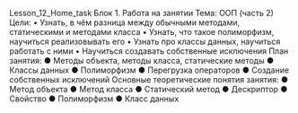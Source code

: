 Lesson_12_Home_task
Блок 1. Работа на занятии
Тема: ООП (часть 2)
Цели:
• Узнать, в чём разница между обычными методами,
статическими и методами класса
• Узнать, что такое полиморфизм, научиться реализовывать его
• Узнать про классы данных, научиться работать с ними
• Научиться создавать собственные иcключения
План занятия:
● Методы объекта, методы класса, статические методы
● Классы данных
● Полиморфизм
● Перегрузка операторов
● Создание собственных исключений
Основные теоретические понятия занятия:
● Метод объекта
● Метод класса
● Статический метод
● Дескриптор
● Свойство
● Полиморфизм
● Класс данных
